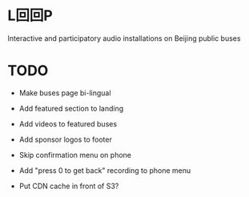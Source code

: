 L回回P
======

Interactive and participatory audio installations on Beijing public buses

TODO
====

- Make buses page bi-lingual
- Add featured section to landing
- Add videos to featured buses
- Add sponsor logos to footer
- Skip confirmation menu on phone
- Add "press 0 to get back" recording to phone menu

- Put CDN cache in front of S3?
